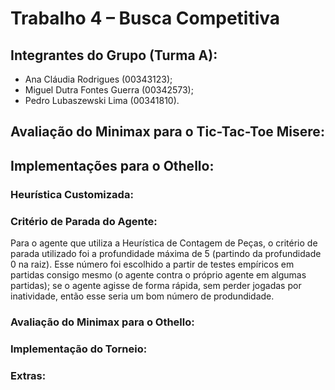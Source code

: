 # Trabalho 4 – Busca Competitiva

## Integrantes do Grupo (Turma A):

- Ana Cláudia Rodrigues (00343123);
- Miguel Dutra Fontes Guerra (00342573);
- Pedro Lubaszewski Lima (00341810).

## Avaliação do Minimax para o Tic-Tac-Toe Misere:

<!-- 
    Colocar aqui um relatório do desempenho da implementação do Minimax para o Tic-Tac-Toe Misere. Além disso, responder:
    (i)   O minimax sempre ganha ou empata jogando contra o randomplayer?
    (ii)  O minimax sempre empata consigo mesmo?
    (iii) O minimax não perde para você quando você usa a sua melhor estratégia?
-->

## Implementações para o Othello:

### Heurística Customizada:

<!--
    Explicar como funciona e como foi elaborada a heurística customizada. Se foi consultada alguma fonte (site, livro, ...),
    referenciar aqui e explicar como que foi utilizado o conteúdo da referência (foi implementado exatamente como a referência,
    foi a inspiração para a implementação, foi uma combinação dessa e mais alguma outra referência, etc.).
-->

### Critério de Parada do Agente:

Para o agente que utiliza a Heurística de Contagem de Peças, o critério de parada utilizado foi a profundidade máxima de 5 (partindo
da profundidade 0 na raiz). Esse número foi escolhido a partir de testes empíricos em partidas consigo mesmo (o agente contra o próprio
agente em algumas partidas); se o agente agisse de forma rápida, sem perder jogadas por inatividade, então esse seria um bom número de
produndidade.

<!--
    Explicar qual foi o critério de parada do algoritmo minimax para os demais agentes de Othello (profundidade máxima fixa?
    aprofundamento iterativo parado por tempo? Etc...).
-->

### Avaliação do Minimax para o Othello:

<!--
    Realizar o mini-torneio abaixo, relatando quem ganhou (ou se houve empate) em cada partida e o número final de peças de cada
    agente. Na lista a seguir, o nome do agente da esquerda começa a jogar naquela partida:
    Partidas:
    - Contagem de peças x Valor posicional;
    - Valor posicional x Contagem de peças;
    - Contagem de peças x Heurística customizada;
    - Heurística customizada x Contagem de peças;
    - Valor posicional x Heurística customizada;
    - Heurística customizada x Valor posicional;
    - MCTS x Contagem de peças;
    - Contagem de peças x MCTS;
    - MCTS x Valor posicional;
    - Valor posicional x MCTS;
    - MCTS x Heurística customizada;
    - Heurística customizada x MCTS.

    Relatar também qual foi a implementação mais bem sucedida de todas (com mais vitórias e, em caso de empates, que capturou mais
    peças).
-->

### Implementação do Torneio:

<!--
    Explicar qual e o porquê da implementação escolhida para o torneio.
-->

### Extras:

<!--
    Relatar a implementação do MCTS.

    Relatar quaisquer outros extras implementados ao longo do trabalho (como melhorias não vistas em aula).
-->